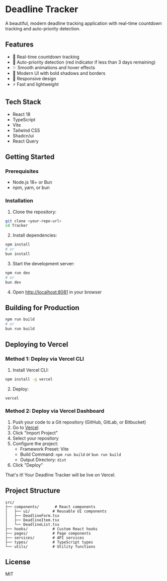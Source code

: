 # Deadline Tracker

A beautiful, modern deadline tracking application with real-time countdown tracking and auto-priority detection.

## Features

- 📅 Real-time countdown tracking
- 🎯 Auto-priority detection (red indicator if less than 3 days remaining)
- ✨ Smooth animations and hover effects
- 🎨 Modern UI with bold shadows and borders
- 📱 Responsive design
- ⚡ Fast and lightweight

## Tech Stack

- React 18
- TypeScript
- Vite
- Tailwind CSS
- Shadcn/ui
- React Query

## Getting Started

### Prerequisites

- Node.js 18+ or Bun
- npm, yarn, or bun

### Installation

1. Clone the repository:
```bash
git clone <your-repo-url>
cd Tracker
```

2. Install dependencies:
```bash
npm install
# or
bun install
```

3. Start the development server:
```bash
npm run dev
# or
bun dev
```

4. Open [http://localhost:8081](http://localhost:8081) in your browser

## Building for Production

```bash
npm run build
# or
bun run build
```

## Deploying to Vercel

### Method 1: Deploy via Vercel CLI

1. Install Vercel CLI:
```bash
npm install -g vercel
```

2. Deploy:
```bash
vercel
```

### Method 2: Deploy via Vercel Dashboard

1. Push your code to a Git repository (GitHub, GitLab, or Bitbucket)
2. Go to [Vercel](https://vercel.com)
3. Click "Import Project"
4. Select your repository
5. Configure the project:
   - Framework Preset: Vite
   - Build Command: `npm run build` or `bun run build`
   - Output Directory: `dist`
6. Click "Deploy"

That's it! Your Deadline Tracker will be live on Vercel.

## Project Structure

```
src/
├── components/       # React components
│   ├── ui/          # Reusable UI components
│   ├── DeadlineForm.tsx
│   ├── DeadlineItem.tsx
│   └── DeadlineList.tsx
├── hooks/           # Custom React hooks
├── pages/           # Page components
├── services/        # API services
├── types/           # TypeScript types
└── utils/           # Utility functions
```

## License

MIT